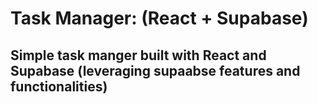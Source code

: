 # Task Manager: (React + Supabase)

## Simple task manger built with React and Supabase (leveraging supaabse features and functionalities)
